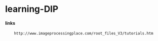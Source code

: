 # learning-DIP


#### links

        http://www.imageprocessingplace.com/root_files_V3/tutorials.htm

